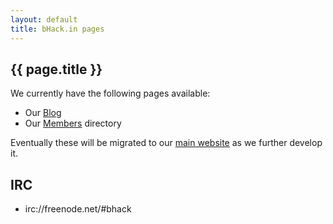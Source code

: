 ```yaml
---
layout: default
title: bHack.in pages
---
```


## <i class="fa fa-heart"></i> <i class="fa fa-angle-right"></i> {{ page.title }}

We currently have the following pages available:

* Our [Blog](/blog/)
* Our [Members](/members/) directory

Eventually these will be migrated to our [main website](http://bhack.in) as we further develop it.

## <i class="fa fa-comments"></i> <i class="fa fa-angle-right"></i> IRC

* irc://freenode.net/#bhack
